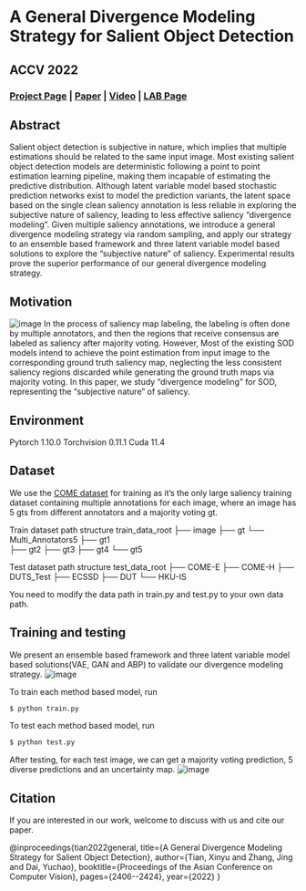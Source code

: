 # A General Divergence Modeling Strategy for Salient Object Detection
## ACCV 2022

### [Project Page](https://npucvr.github.io/Divergence_SOD/) | [Paper](https://openaccess.thecvf.com/content/ACCV2022/papers/Tian_A_General_Divergence_Modeling_Strategy_for_Salient_Object_Detection_ACCV_2022_paper.pdf) | [Video](https://youtu.be/r-9I01TsZNU) | [LAB Page](http://npu-cvr.cn/)

## Abstract
Salient object detection is subjective in nature, which implies that multiple estimations should be related to the same input image. Most existing salient object detection models are deterministic following a point to point estimation learning pipeline, making them incapable of estimating the predictive distribution. Although latent variable model based stochastic prediction networks exist to model the prediction variants, the latent space based on the single clean saliency annotation is less reliable in exploring the subjective nature of saliency, leading to less effective saliency “divergence modeling”. Given multiple saliency annotations, we introduce a general divergence modeling strategy via random sampling, and apply our strategy to an ensemble based framework and three latent variable model based solutions to explore the “subjective nature” of saliency. Experimental results prove the superior performance of our general divergence modeling strategy.

## Motivation
![image]()
In the process of saliency map labeling, the labeling is often done by multiple annotators, and then the regions that receive consensus are labeled as saliency after majority voting. However, Most of the existing SOD models intend to achieve the point estimation from input image to the corresponding ground truth saliency map, neglecting the less consistent saliency regions discarded while generating the ground truth maps via majority voting. In this paper, we study “divergence modeling” for SOD, representing the “subjective nature” of saliency.

## Environment
Pytorch 1.10.0
Torchvision 0.11.1
Cuda 11.4

## Dataset
We use the [COME dataset](https://github.com/JingZhang617/cascaded_rgbd_sod) for training as it’s the only large saliency training dataset containing multiple annotations for each image, where an image has 5 gts from different annotators and a majority voting gt. 

Train dataset path structure
    train_data_root
    ├── image
    ├── gt
    └── Multi_Annotators5
        ├── gt1         
        ├── gt2 
        ├── gt3 
        ├── gt4 
        └── gt5 
        
Test dataset path structure
    test_data_root
        ├── COME-E
        ├── COME-H
        ├── DUTS_Test
        ├── ECSSD
        ├── DUT
        └── HKU-IS
        
You need to modify the data path in train.py and test.py to your own data path.

## Training and testing
We present an ensemble based framework and three latent variable model based solutions(VAE, GAN and ABP) to validate our divergence modeling strategy. 
![image]()

To train each method based model, run
```bash
$ python train.py
```
To test each method based model, run
```bash
$ python test.py
```
After testing, for each test image, we can get a majority voting prediction, 5 diverse predictions and an uncertainty map.
![image]()

## Citation
If you are interested in our work, welcome to discuss with us and cite our paper. 

@inproceedings{tian2022general,
  title={A General Divergence Modeling Strategy for Salient Object Detection},
  author={Tian, Xinyu and Zhang, Jing and Dai, Yuchao},
  booktitle={Proceedings of the Asian Conference on Computer Vision},
  pages={2406--2424},
  year={2022}
}




        

